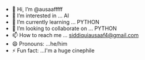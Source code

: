 - 👋 Hi, I’m @ausaafffff
- 👀 I’m interested in ... AI
- 🌱 I’m currently learning ... PYTHON
- 💞️ I’m looking to collaborate on ... PYTHON
- 📫 How to reach me ... siddiquiausaaf4@gmail.com
- 😄 Pronouns: ...he/him
- ⚡ Fun fact: ...I'm a huge cinephile

<!---
ausaafffff/ausaafffff is a ✨ special ✨ repository because its `README.md` (this file) appears on your GitHub profile.
You can click the Preview link to take a look at your changes.
--->
